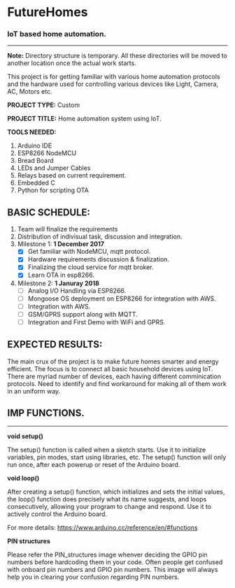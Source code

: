# FutureHomes
### IoT based home automation.

-------------------------------------

**Note:** Directory structure is temporary. All these directories will be moved to another location once the actual work starts.

This project is for getting familiar with various home automation protocols and the hardware used for controlling various devices like Light, Camera, AC, Motors etc.

**PROJECT   TYPE:** Custom

**PROJECT   TITLE:** Home automation system using IoT. 

**TOOLS NEEDED:**

1. Arduino IDE
2. ESP8266 NodeMCU
3. Bread Board
4. LEDs and Jumper Cables
5. Relays based on current requirement.
6. Embedded C
7. Python for scripting OTA

**BASIC SCHEDULE:**
-----

1. Team will finalize the requirements
2. Distribution of indivisual task, discussion and integration.
3. Milestone 1: **1 December 2017** </br>
    - [x] Get familiar with NodeMCU, mqtt protocol.
    - [x] Hardware requirements discussion & finalization.
    - [x] Finalizing the cloud service for mqtt broker.
    - [x] Learn OTA in esp8266.
   
4. Milestone 2: **1 Januray 2018**</br>
    - [ ] Analog I/O Handling via ESP8266.
    - [ ] Mongoose OS deployment on ESP8266 for integration with AWS.
    - [ ] Integration with AWS.
    - [ ] GSM/GPRS support along with MQTT.
    - [ ] Integration and First Demo with WiFi and GPRS.

**EXPECTED  RESULTS:**
-----

The main crux of the project is to make future homes smarter and energy efficient. The focus is to connect all basic household devices using IoT.
There are myriad number of devices, each having different comminication protocols. Need to identify and find workaround for making all of them work in an uniform way.


## IMP FUNCTIONS.
-----

**void setup()**

The setup() function is called when a sketch starts. Use it to initialize variables, pin modes, start using libraries, etc. The setup() function will only run once, after each powerup or reset of the Arduino board.

**void loop()**

After creating a setup() function, which initializes and sets the initial values, the loop() function does precisely what its name suggests, and loops consecutively, allowing your program to change and respond. Use it to actively control the Arduino board.

For more details: https://www.arduino.cc/reference/en/#functions

**PIN structures**

Please refer the PIN_structures image whenver deciding the GPIO pin numbers before hardcoding them in your code. Often people get confused with onboard pin numbers and GPIO pin numbers. This image will always help you in clearing your confusion regarding PIN numbers.
